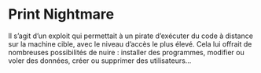 # Print Nightmare 

 Il s’agit d’un exploit qui permettait à un pirate d’exécuter du code à distance sur la machine cible, avec le niveau d’accès le plus élevé. Cela lui offrait de nombreuses possibilités de nuire : installer des programmes, modifier ou voler des données, créer ou supprimer des utilisateurs…
